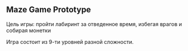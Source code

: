 ## Maze Game Prototype
Цель игры: пройти лабиринт за отведенное время, избегая врагов и собирая монетки

Игра состоит из 9-ти уровней разной сложности. 
